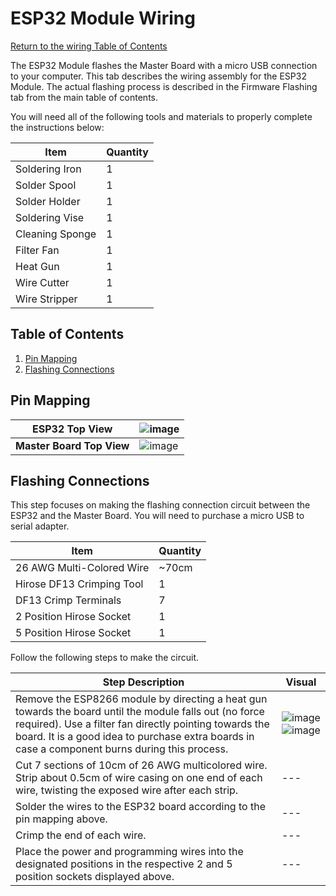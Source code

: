 # ESP32 Module Wiring
[Return to the wiring Table of Contents](https://github.com/EmiliaPsacharopoulos/Quadruped-8dof-Robot/tree/main/Wiring#table-of-contents)

The ESP32 Module flashes the Master Board with a micro USB connection to your computer. This tab describes the wiring assembly for the ESP32 Module. The actual flashing process is described in the Firmware Flashing tab from the main table of contents. 

You will need all of the following tools and materials to properly complete the instructions below:

| Item | Quantity | 
| --- | --- |
| Soldering Iron | 1 |
| Solder Spool | 1 |
| Solder Holder | 1 |
| Soldering Vise | 1 |
| Cleaning Sponge | 1 |
| Filter Fan | 1 |
| Heat Gun | 1 |
| Wire Cutter | 1 |
| Wire Stripper | 1 |



## Table of Contents
1. [Pin Mapping](https://github.com/EmiliaPsacharopoulos/Quadruped-8dof-Robot/blob/main/Wiring/ESP32%20Module%20Wiring/README.md#pin-mapping)
2. [Flashing Connections](https://github.com/EmiliaPsacharopoulos/Quadruped-8dof-Robot/blob/main/Wiring/ESP32%20Module%20Wiring/README.md#flashing-connections)

## Pin Mapping

| **ESP32 Top View** | ![image](https://user-images.githubusercontent.com/84528674/121071031-6e583700-c79d-11eb-9a0f-4bfa9c00a56a.png) |
| --- | --- |
| **Master Board Top View** | ![image](https://user-images.githubusercontent.com/84528674/121081079-3a374300-c7aa-11eb-82ff-4f39c01b804e.png) |


## Flashing Connections
This step focuses on making the flashing connection circuit between the ESP32 and the Master Board. You will need to purchase a micro USB to serial adapter.

| Item | Quantity | 
| --- | --- |
| 26 AWG Multi-Colored Wire | ~70cm |
| Hirose DF13 Crimping Tool | 1 |
| DF13 Crimp Terminals | 7 |
| 2 Position Hirose Socket | 1 |
| 5 Position Hirose Socket | 1 |


Follow the following steps to make the circuit. 

| Step Description | Visual | 
| --- | --- |
| Remove the ESP8266 module by directing a heat gun towards the board until the module falls out (no force required). Use a filter fan directly pointing towards the board. It is a good idea to purchase extra boards in case a component burns during this process. | ![image](https://user-images.githubusercontent.com/84528674/121068909-d3f6f400-c79a-11eb-9071-79553ac5caa6.png) ![image](https://user-images.githubusercontent.com/84528674/121551068-4fe07e80-c9dd-11eb-90ca-2c6ccfd8c7f7.png) |
| Cut 7 sections of 10cm of 26 AWG multicolored wire. Strip about 0.5cm of wire casing on one end of each wire, twisting the exposed wire after each strip.  | --- |
| Solder the wires to the ESP32 board according to the pin mapping above.  | --- |
| Crimp the end of each wire. | --- |
| Place the power and programming wires into the designated positions in the respective 2 and 5 position sockets displayed above. | --- |
